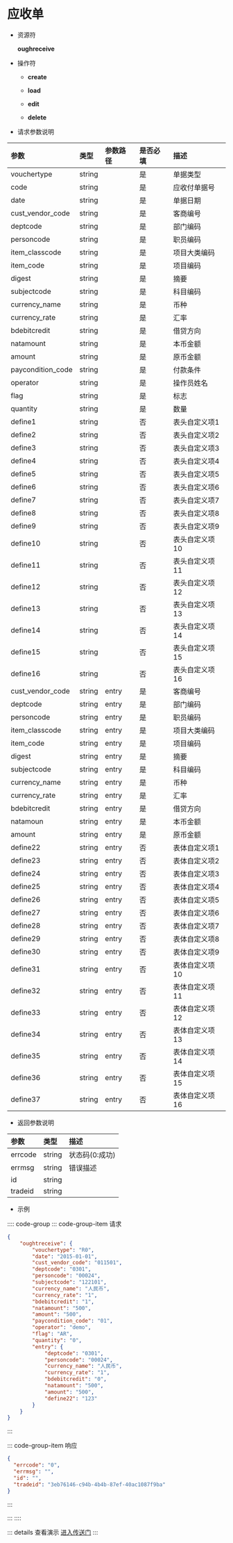# 应收单

- 资源符

  **oughreceive**
  
- 操作符

  - **create** <Badge type="tip" text="v1" vertical="top" />

  - **load** <Badge type="tip" text="v2" vertical="top" />

  - **edit** <Badge type="tip" text="v2" vertical="top" />

  - **delete** <Badge type="tip" text="v2" vertical="top" />

- 请求参数说明

|参数				|类型	|参数路径	|是否必填	|描述					|
|:-					|:-		|:-			|:-			|:-						|
|vouchertype		|string |			|是			|单据类型				|
|code				|string |			|是			|应收付单据号				|
|date				|string	|			|是			|单据日期				|
|cust_vendor_code	|string	|			|是			|客商编号				|
|deptcode			|string	|			|是			|部门编码				|
|personcode			|string	|			|是			|职员编码				|
|item_classcode		|string	|			|是			|项目大类编码				|
|item_code			|string	|			|是			|项目编码				|
|digest				|string	|			|是			|摘要					|
|subjectcode		|string	|			|是			|科目编码				|
|currency_name		|string	|			|是			|币种					|
|currency_rate		|string	|			|是			|汇率					|
|bdebitcredit		|string	|			|是			|借贷方向				|
|natamount			|string	|			|是			|本币金额				|
|amount				|string	|			|是			|原币金额				|
|paycondition_code	|string	|			|是			|付款条件				|
|operator			|string	|			|是			|操作员姓名				|
|flag				|string	|			|是			|标志					|
|quantity			|string	|			|是			|数量					|
|define1			|string	|			|否			|表头自定义项1			|
|define2			|string	|			|否			|表头自定义项2			|
|define3			|string	|			|否			|表头自定义项3			|
|define4			|string	|			|否			|表头自定义项4			|
|define5			|string	|			|否			|表头自定义项5			|
|define6			|string	|			|否			|表头自定义项6			|
|define7			|string	|			|否			|表头自定义项7			|
|define8			|string	|			|否			|表头自定义项8			|
|define9			|string	|			|否			|表头自定义项9			|
|define10			|string	|			|否			|表头自定义项10			|
|define11			|string	|			|否			|表头自定义项11			|
|define12			|string	|			|否			|表头自定义项12			|
|define13			|string	|			|否			|表头自定义项13			|
|define14			|string	|			|否			|表头自定义项14			|
|define15			|string	|			|否			|表头自定义项15			|
|define16			|string	|			|否			|表头自定义项16			|
|cust_vendor_code	|string	|entry		|是			|客商编号				|
|deptcode			|string	|entry		|是			|部门编码				|
|personcode			|string	|entry		|是			|职员编码				|
|item_classcode		|string	|entry		|是			|项目大类编码				|
|item_code			|string	|entry		|是			|项目编码				|
|digest				|string	|entry		|是			|摘要					|
|subjectcode		|string	|entry		|是			|科目编码				|
|currency_name		|string	|entry		|是			|币种					|
|currency_rate		|string	|entry		|是			|汇率					|
|bdebitcredit		|string	|entry		|是			|借贷方向				|
|natamoun			|string	|entry		|是			|本币金额				|
|amount				|string	|entry		|是			|原币金额				|
|define22			|string	|entry		|否			|表体自定义项1			|
|define23			|string	|entry		|否			|表体自定义项2			|
|define24			|string	|entry		|否			|表体自定义项3			|
|define25			|string	|entry		|否			|表体自定义项4			|
|define26			|string	|entry		|否			|表体自定义项5			|
|define27			|string	|entry		|否			|表体自定义项6			|
|define28			|string	|entry		|否			|表体自定义项7			|
|define29			|string	|entry		|否			|表体自定义项8			|
|define30			|string	|entry		|否			|表体自定义项9			|
|define31			|string	|entry		|否			|表体自定义项10			|
|define32			|string	|entry		|否			|表体自定义项11			|
|define33			|string	|entry		|否			|表体自定义项12			|
|define34			|string	|entry		|否			|表体自定义项13			|
|define35			|string	|entry		|否			|表体自定义项14			|
|define36			|string	|entry		|否			|表体自定义项15			|
|define37			|string	|entry		|否			|表体自定义项16			|

- 返回参数说明

|参数   |类型     |描述           |
|:-     |:-       |:-            |
|errcode|string   |状态码(0:成功) |
|errmsg |string   |错误描述       |
|id     |string   |               |
|tradeid|string   |               |

- 示例

:::: code-group
::: code-group-item 请求

```json
{
    "oughtreceive": {
        "vouchertype": "R0",
        "date": "2015-01-01",
        "cust_vendor_code": "011501",
        "deptcode": "0301",
        "personcode": "00024",
        "subjectcode": "122101",
        "currency_name": "人民币",
        "currency_rate": "1",
        "bdebitcredit": "1",
        "natamount": "500",
        "amount": "500",
        "paycondition_code": "01",
        "operator": "demo",
        "flag": "AR",
        "quantity": "0",
        "entry": {
            "deptcode": "0301",
            "personcode": "00024",
            "currency_name": "人民币",
            "currency_rate": "1",
            "bdebitcredit": "0",
            "natamount": "500",
            "amount": "500",
            "define22": "123"
        }
    }
}
```

:::

::: code-group-item 响应

```json
{
  "errcode": "0",
  "errmsg": "",
  "id": "",
  "tradeid": "3eb76146-c94b-4b4b-87ef-40ac1087f9ba"
}
```

:::

:::
::::

::: details 查看演示
[进入传送门](http://47.117.141.19/gif/oughreceive.gif)
:::